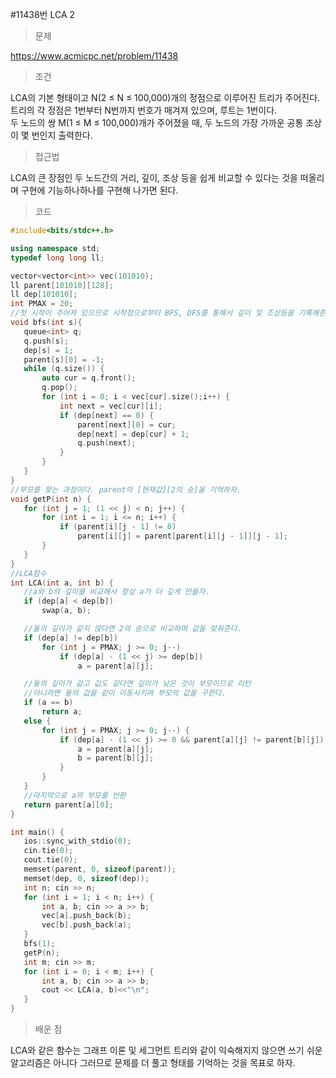 #11438번 LCA 2

> 문제

https://www.acmicpc.net/problem/11438

> 조건

LCA의 기본 형태이고 N(2 ≤ N ≤ 100,000)개의 정점으로 이루어진 트리가 주어진다. 트리의 각 정점은 1번부터 N번까지 번호가 매겨져 있으며, 루트는 1번이다.  
두 노드의 쌍 M(1 ≤ M ≤ 100,000)개가 주어졌을 때, 두 노드의 가장 가까운 공통 조상이 몇 번인지 출력한다.

> 접근법

LCA의 큰 장점인 두 노드간의 거리, 깊이, 조상 등을 쉽게 비교할 수 있다는 것을 떠올리며 구현에 기능하나하나를 구현해 나가면 된다.

> 코드

 ``` c++
#include<bits/stdc++.h>

using namespace std;
typedef long long ll;

vector<vector<int>> vec(101010);
ll parent[101010][128];
ll dep[101010];
int PMAX = 20;
//첫 시작이 주어져 있으므로 시작점으로부터 BFS, DFS를 통해서 깊이 및 조상등을 기록해준다.
void bfs(int s){
	queue<int> q;
	q.push(s);
	dep[s] = 1;
	parent[s][0] = -1;
	while (q.size()) {
		auto cur = q.front();
		q.pop();
		for (int i = 0; i < vec[cur].size();i++) {
			int next = vec[cur][i];
			if (dep[next] == 0) {
				parent[next][0] = cur;
				dep[next] = dep[cur] + 1;
				q.push(next);
			}
		}
	}
}
//부모를 찾는 과정이다. parent의 [현재값][2의 승]을 기억하자.
void getP(int n) {
	for (int j = 1; (1 << j) < n; j++) {
		for (int i = 1; i <= n; i++) {
			if (parent[i][j - 1] != 0)
				parent[i][j] = parent[parent[i][j - 1]][j - 1];
		}
	}
}
//LCA함수
int LCA(int a, int b) {
    //a와 b의 깊이를 비교해서 항상 a가 더 깊게 만들자.
	if (dep[a] < dep[b])
		swap(a, b);

    //둘의 깊이가 같지 않다면 2의 승으로 비교하며 값을 맞춰준다.
	if (dep[a] != dep[b])
		for (int j = PMAX; j >= 0; j--)
			if (dep[a] - (1 << j) >= dep[b])
				a = parent[a][j];

    //둘의 깊이가 같고 값도 같다면 깊이가 낮은 것이 부모이므로 리턴
    //아니라면 둘의 값을 같이 이동시키며 부모의 값을 구한다.
	if (a == b)
		return a;
	else {
		for (int j = PMAX; j >= 0; j--) {
			if (dep[a] - (1 << j) >= 0 && parent[a][j] != parent[b][j]) {
				a = parent[a][j];
				b = parent[b][j];
			}
		}
	}
    //마지막으로 a의 부모를 반환
	return parent[a][0];
}

int main() {
	ios::sync_with_stdio(0);
	cin.tie(0);
	cout.tie(0);
	memset(parent, 0, sizeof(parent));
	memset(dep, 0, sizeof(dep));
	int n; cin >> n;
	for (int i = 1; i < n; i++) {
		int a, b; cin >> a >> b;
		vec[a].push_back(b);
		vec[b].push_back(a);
	}
	bfs(1);
	getP(n);
	int m; cin >> m;
	for (int i = 0; i < m; i++) {
		int a, b; cin >> a >> b;
		cout << LCA(a, b)<<"\n";
	}
}
```

> 배운 점

LCA와 같은 함수는 그래프 이론 및 세그먼트 트리와 같이 익숙해지지 않으면 쓰기 쉬운 알고리즘은 아니다 그러므로 문제를 더 풀고 형태를 기억하는 것을 목표로 하자.
